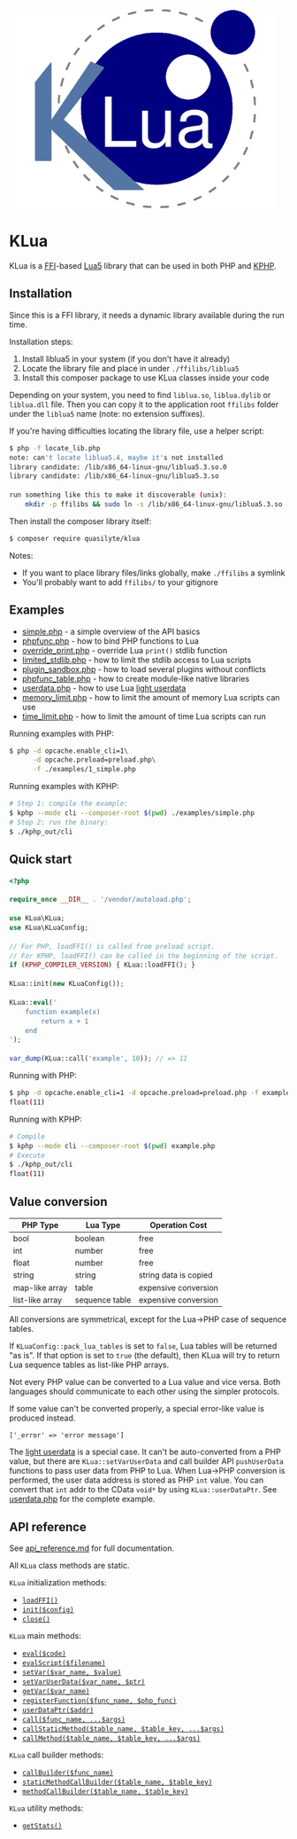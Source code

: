 ![](docs/logo.png)

# KLua

KLua is a [FFI](https://www.php.net/manual/ru/class.ffi.php)-based [Lua5](https://www.lua.org) library that can be used in both PHP and [KPHP](github.com/VKCOM/kphp).

## Installation

Since this is a FFI library, it needs a dynamic library available during the run time.

Installation steps:

1. Install liblua5 in your system (if you don't have it already)
2. Locate the library file and place in under `./ffilibs/liblua5`
3. Install this composer package to use KLua classes inside your code

Depending on your system, you need to find `liblua.so`, `liblua.dylib`
or `liblua.dll` file. Then you can copy it to the application root `ffilibs` folder
under the `liblua5` name (note: no extension suffixes).

If you're having difficulties locating the library file, use a helper script:

```bash
$ php -f locate_lib.php
note: can't locate liblua5.4, maybe it's not installed
library candidate: /lib/x86_64-linux-gnu/liblua5.3.so.0
library candidate: /lib/x86_64-linux-gnu/liblua5.3.so

run something like this to make it discoverable (unix):
	mkdir -p ffilibs && sudo ln -s /lib/x86_64-linux-gnu/liblua5.3.so ./ffilibs/liblua5.3
```

Then install the composer library itself:

```bash
$ composer require quasilyte/klua
```

Notes:

* If you want to place library files/links globally, make `./ffilibs` a symlink
* You'll probably want to add `ffilibs/` to your gitignore

## Examples

* [simple.php](examples/1_simple.php) - a simple overview of the API basics
* [phpfunc.php](examples/2_phpfunc.php) - how to bind PHP functions to Lua
* [override_print.php](examples/3_override_print.php) - override Lua `print()` stdlib function
* [limited_stdlib.php](examples/4_limited_stdlib.php) - how to limit the stdlib access to Lua scripts
* [plugin_sandbox.php](examples/5_plugin_sandbox.php) - how to load several plugins without conflicts
* [phpfunc_table.php](examples/6_phpfunc_table.php) - how to create module-like native libraries
* [userdata.php](examples/7_userdata.php) - how to use Lua [light userdata](https://www.lua.org/pil/28.5.html)
* [memory_limit.php](examples/8_memory_limit.php) - how to limit the amount of memory Lua scripts can use
* [time_limit.php](examples/9_time_limit.php) - how to limit the amount of time Lua scripts can run

Running examples with PHP:

```bash
$ php -d opcache.enable_cli=1\
      -d opcache.preload=preload.php\
      -f ./examples/1_simple.php
```

Running examples with KPHP:

```bash
# Step 1: compile the example:
$ kphp --mode cli --composer-root $(pwd) ./examples/simple.php
# Step 2: run the binary:
$ ./kphp_out/cli
```

## Quick start

```php
<?php

require_once __DIR__ . '/vendor/autoload.php';

use KLua\KLua;
use KLua\KLuaConfig;

// For PHP, loadFFI() is called from preload script.
// For KPHP, loadFFI() can be called in the beginning of the script.
if (KPHP_COMPILER_VERSION) { KLua::loadFFI(); }

KLua::init(new KLuaConfig());

KLua::eval('
    function example(x)
        return x + 1
    end
');

var_dump(KLua::call('example', 10)); // => 11
```

Running with PHP:

```bash
$ php -d opcache.enable_cli=1 -d opcache.preload=preload.php -f example.php
float(11)
```

Running with KPHP:

```bash
# Compile
$ kphp --mode cli --composer-root $(pwd) example.php
# Execute
$ ./kphp_out/cli
float(11)
```

## Value conversion

| PHP Type | Lua Type | Operation Cost |
|---|---|---|
| bool | boolean | free |
| int | number | free |
| float | number | free |
| string | string | string data is copied |
| map-like array | table | expensive conversion |
| list-like array | sequence table | expensive conversion |

All conversions are symmetrical, except for the Lua->PHP case of sequence tables.

If `KLuaConfig::pack_lua_tables` is set to `false`, Lua tables will be returned "as is".
If that option is set to `true` (the default), then KLua will try to return Lua sequence
tables as list-like PHP arrays.

Not every PHP value can be converted to a Lua value and vice versa.
Both languages should communicate to each other using the simpler protocols.

If some value can't be converted properly, a special error-like value is produced instead.

```
['_error' => 'error message']
```

The [light userdata](https://www.lua.org/pil/28.5.html) is a special case. It can't be auto-converted from a PHP value, but there are `KLua::setVarUserData` and call builder API `pushUserData` functions to pass user data from PHP to Lua. When Lua->PHP conversion is performed, the user data address is stored as PHP `int` value. You can convert that `int` addr to the CData `void*` by using `KLua::userDataPtr`. See [userdata.php](examples/7_userdata.php) for the complete example.

## API reference

See [api_reference.md](docs/api_reference.md) for full documentation.

All `KLua` class methods are static.

`KLua` initialization methods:

* [`loadFFI()`](docs/api_reference.md#klualoadffi)
* [`init($config)`](docs/api_reference.md#kluainit)
* [`close()`](docs/api_reference.md#kluaclose)

`KLua` main methods:

* [`eval($code)`](docs/api_reference.md#kluaeval)
* [`evalScript($filename)`](docs/api_reference.md#kluaevalscript)
* [`setVar($var_name, $value)`](docs/api_reference.md#kluasetvar)
* [`setVarUserData($var_name, $ptr)`](docs/api_reference.md#kluasetvaruserdata)
* [`getVar($var_name)`](docs/api_reference.md#kluagetvar)
* [`registerFunction($func_name, $php_func)`](docs/api_reference.md#kluaregisterfunction)
* [`userDataPtr($addr)`](docs/api_reference.md#kluauserdataptr)
* [`call($func_name, ...$args)`](docs/api_reference.md#kluacall)
* [`callStaticMethod($table_name, $table_key, ...$args)`](docs/api_reference.md#kluacallstaticmethod)
* [`callMethod($table_name, $table_key, ...$args)`](docs/api_reference.md#kluacallmethod)

`KLua` call builder methods:

* [`callBuilder($func_name)`](docs/api_reference.md#kluacallbuilder)
* [`staticMethodCallBuilder($table_name, $table_key)`](docs/api_reference.md#kluastaticmethodcallbuilder)
* [`methodCallBuilder($table_name, $table_key)`](docs/api_reference.md#kluamethodcallbuilder)

`KLua` utility methods:

* [`getStats()`](docs/api_reference.md#kluagetstate)
